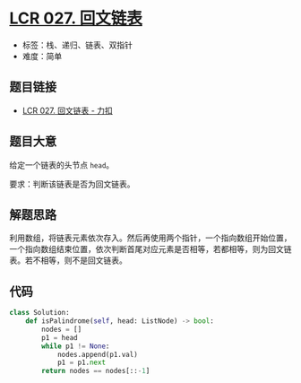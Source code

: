 # [LCR 027. 回文链表](https://leetcode.cn/problems/aMhZSa/)

- 标签：栈、递归、链表、双指针
- 难度：简单

## 题目链接

- [LCR 027. 回文链表 - 力扣](https://leetcode.cn/problems/aMhZSa/)

## 题目大意

给定一个链表的头节点 `head`。

要求：判断该链表是否为回文链表。

## 解题思路

利用数组，将链表元素依次存入。然后再使用两个指针，一个指向数组开始位置，一个指向数组结束位置，依次判断首尾对应元素是否相等，若都相等，则为回文链表。若不相等，则不是回文链表。

## 代码

```python
class Solution:
    def isPalindrome(self, head: ListNode) -> bool:
        nodes = []
        p1 = head
        while p1 != None:
            nodes.append(p1.val)
            p1 = p1.next
        return nodes == nodes[::-1]
```

